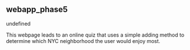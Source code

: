 ## webapp_phase5

undefined

This webpage leads to an online quiz that uses a simple adding method to 
determine which NYC neighborhood the user would enjoy most.